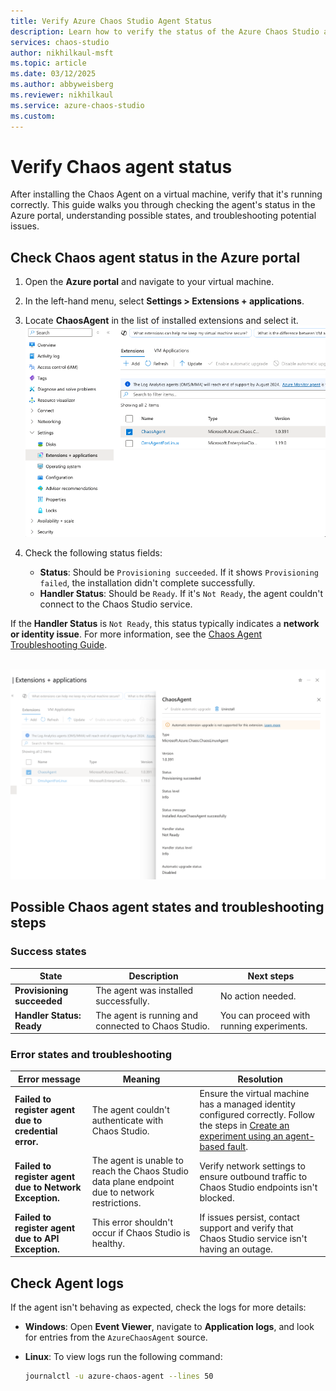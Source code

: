 ```yaml
---
title: Verify Azure Chaos Studio Agent Status
description: Learn how to verify the status of the Azure Chaos Studio agent on a virtual machine after installation.
services: chaos-studio
author: nikhilkaul-msft
ms.topic: article
ms.date: 03/12/2025
ms.author: abbyweisberg
ms.reviewer: nikhilkaul
ms.service: azure-chaos-studio
ms.custom: 
---
```


# Verify Chaos agent status

After installing the Chaos Agent on a virtual machine, verify that it's running correctly. This guide walks you through checking the agent's status in the Azure portal, understanding possible states, and troubleshooting potential issues.

## Check Chaos agent status in the Azure portal

1. Open the **Azure portal** and navigate to your virtual machine.
2. In the left-hand menu, select **Settings > Extensions + applications**.
3. Locate **ChaosAgent** in the list of installed extensions and select it.
<br>[![Screenshot of the Azure portal's Extensions + Applications page for a virtual machine. The page displays a list of installed extensions, including ChaosAgent and OmsAgentForLinux.](images/chaos-agent-status-1.png)](images/chaos-agent-status-1.png#lightbox)<br>

4. Check the following status fields:
   - **Status**: Should be `Provisioning succeeded`. If it shows `Provisioning failed`, the installation didn't complete successfully.
   - **Handler Status**: Should be `Ready`. If it's `Not Ready`, the agent couldn't connect to the Chaos Studio service.

If the **Handler Status** is `Not Ready`, this status typically indicates a **network or identity issue**. For more information, see the [Chaos Agent Troubleshooting Guide](troubleshooting.md).

<br>[![Screenshot of the Azure portal displaying details of the ChaosAgent extension. The panel shows that the extension is of type Microsoft.Azure.Chaos.ChaosLinuxAgent, version 1.0.391, with a status of 'Provisioning succeeded' and a message indicating successful installation. The handler status is 'Not Ready,' and automatic upgrade status is 'Disabled.'](images/chaos-agent-status-2.png)](images/chaos-agent-status-2.png#lightbox)<br>

## Possible Chaos agent states and troubleshooting steps

### Success states
| State                    | Description                                    | Next steps |
|--------------------------|------------------------------------------------|------------|
| **Provisioning succeeded** | The agent was installed successfully. | No action needed. |
| **Handler Status: Ready** | The agent is running and connected to Chaos Studio. | You can proceed with running experiments. |

### Error states and troubleshooting
| Error message | Meaning | Resolution |
|--------------|---------|------------|
| **Failed to register agent due to credential error.** | The agent couldn't authenticate with Chaos Studio. | Ensure the virtual machine has a managed identity configured correctly. Follow the steps in [Create an experiment using an agent-based fault](chaos-studio-tutorial-agent-based-portal.md). |
| **Failed to register agent due to Network Exception.** | The agent is unable to reach the Chaos Studio data plane endpoint due to network restrictions. | Verify network settings to ensure outbound traffic to Chaos Studio endpoints isn't blocked. |
| **Failed to register agent due to API Exception.** | This error shouldn't occur if Chaos Studio is healthy. | If issues persist, contact support and verify that Chaos Studio service isn't having an outage. |

## Check Agent logs

If the agent isn't behaving as expected, check the logs for more details:

- **Windows**: Open **Event Viewer**, navigate to **Application logs**, and look for entries from the `AzureChaosAgent` source.
- **Linux**: To view logs run the following command:

  ```sh
  journalctl -u azure-chaos-agent --lines 50
  ```
